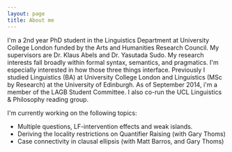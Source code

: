 ```yaml
---
layout: page
title: About me
---
```


I'm a 2nd year PhD student in the Linguistics Department at University College London funded by the Arts and Humanities Research Council. My supervisors are Dr. Klaus Abels and Dr. Yasutada Sudo. My research interests fall broadly within formal syntax, semantics, and pragmatics. I'm especially interested in how those three things interface. Previously I studied Linguistics (BA) at University College London and Linguistics (MSc by Research) at the University of Edinburgh. As of September 2014, i'm a member of the LAGB Student Committee. I also co-run the UCL Linguistics & Philosophy reading group.

I'm currently working on the following topics:

- Multiple questions, LF-intervention effects and weak islands.
- Deriving the locality restrictions on Quantifier Raising (with Gary Thoms)
- Case connectivity in clausal ellipsis (with Matt Barros, and Gary Thoms)
